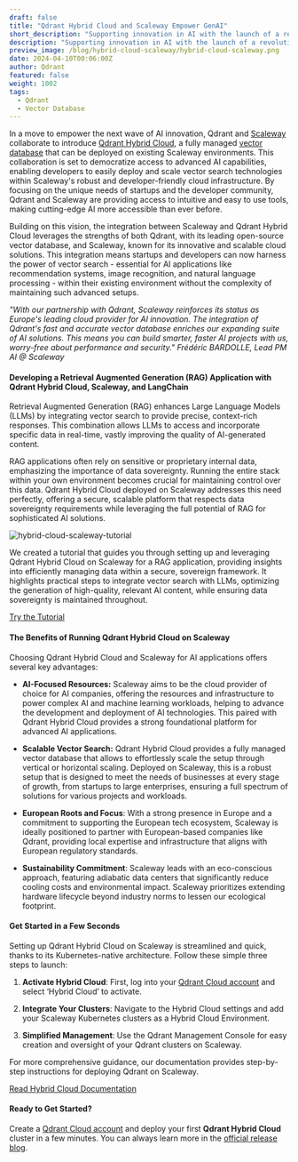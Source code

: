 ```yaml
---
draft: false
title: "Qdrant Hybrid Cloud and Scaleway Empower GenAI"
short_description: "Supporting innovation in AI with the launch of a revolutionary managed database for startups and enterprises." 
description: "Supporting innovation in AI with the launch of a revolutionary managed database for startups and enterprises."
preview_image: /blog/hybrid-cloud-scaleway/hybrid-cloud-scaleway.png
date: 2024-04-10T00:06:00Z
author: Qdrant
featured: false
weight: 1002
tags:
  - Qdrant
  - Vector Database
---
```


In a move to empower the next wave of AI innovation, Qdrant and [Scaleway](https://www.scaleway.com/en/) collaborate to introduce [Qdrant Hybrid Cloud](/hybrid-cloud/), a fully managed [vector database](https://qdrant.tech/qdrant-vector-database/) that can be deployed on existing Scaleway environments. This collaboration is set to democratize access to advanced AI capabilities, enabling developers to easily deploy and scale vector search technologies within Scaleway's robust and developer-friendly cloud infrastructure. By focusing on the unique needs of startups and the developer community, Qdrant and Scaleway are providing access to intuitive and easy to use tools, making cutting-edge AI more accessible than ever before.

Building on this vision, the integration between Scaleway and Qdrant Hybrid Cloud leverages the strengths of both Qdrant, with its leading open-source vector database, and Scaleway, known for its innovative and scalable cloud solutions. This integration means startups and developers can now harness the power of vector search - essential for AI applications like recommendation systems, image recognition, and natural language processing - within their existing environment without the complexity of maintaining such advanced setups.

*"With our partnership with Qdrant, Scaleway reinforces its status as Europe's leading cloud provider for AI innovation. The integration of Qdrant's fast and accurate vector database enriches our expanding suite of AI solutions. This means you can build smarter, faster AI projects with us, worry-free about performance and security." Frédéric BARDOLLE, Lead PM AI @ Scaleway*

#### Developing a Retrieval Augmented Generation (RAG) Application with Qdrant Hybrid Cloud, Scaleway, and LangChain

Retrieval Augmented Generation (RAG) enhances Large Language Models (LLMs) by integrating vector search to provide precise, context-rich responses. This combination allows LLMs to access and incorporate specific data in real-time, vastly improving the quality of AI-generated content.

RAG applications often rely on sensitive or proprietary internal data, emphasizing the importance of data sovereignty. Running the entire stack within your own environment becomes crucial for maintaining control over this data. Qdrant Hybrid Cloud deployed on Scaleway addresses this need perfectly, offering a secure, scalable platform that respects data sovereignty requirements while leveraging the full potential of RAG for sophisticated AI solutions.

![hybrid-cloud-scaleway-tutorial](/blog/hybrid-cloud-scaleway/hybrid-cloud-scaleway-tutorial.png)

We created a tutorial that guides you through setting up and leveraging Qdrant Hybrid Cloud on Scaleway for a RAG application, providing insights into efficiently managing data within a secure, sovereign framework. It highlights practical steps to integrate vector search with LLMs, optimizing the generation of high-quality, relevant AI content, while ensuring data sovereignty is maintained throughout.

[Try the Tutorial](/documentation/tutorials/rag-chatbot-scaleway/)

#### The Benefits of Running Qdrant Hybrid Cloud on Scaleway

Choosing Qdrant Hybrid Cloud and Scaleway for AI applications offers several key advantages:

- **AI-Focused Resources:** Scaleway aims to be the cloud provider of choice for AI companies, offering the resources and infrastructure to power complex AI and machine learning workloads, helping to advance the development and deployment of AI technologies. This paired with Qdrant Hybrid Cloud provides a strong foundational platform for advanced AI applications.

- **Scalable Vector Search:** Qdrant Hybrid Cloud provides a fully managed vector database that allows to effortlessly scale the setup through vertical or horizontal scaling. Deployed on Scaleway, this is a robust setup that is designed to meet the needs of businesses at every stage of growth, from startups to large enterprises, ensuring a full spectrum of solutions for various projects and workloads.

- **European Roots and Focus**: With a strong presence in Europe and a commitment to supporting the European tech ecosystem, Scaleway is ideally positioned to partner with European-based companies like Qdrant, providing local expertise and infrastructure that aligns with European regulatory standards.

- **Sustainability Commitment**: Scaleway leads with an eco-conscious approach, featuring adiabatic data centers that significantly reduce cooling costs and environmental impact. Scaleway prioritizes extending hardware lifecycle beyond industry norms to lessen our ecological footprint.

#### Get Started in a Few Seconds

Setting up Qdrant Hybrid Cloud on Scaleway is streamlined and quick, thanks to its Kubernetes-native architecture. Follow these simple three steps to launch:

1. **Activate Hybrid Cloud**: First, log into your [Qdrant Cloud account](https://cloud.qdrant.io/login) and select ‘Hybrid Cloud’ to activate.

2. **Integrate Your Clusters**: Navigate to the Hybrid Cloud settings and add your Scaleway Kubernetes clusters as a Hybrid Cloud Environment.

3. **Simplified Management**: Use the Qdrant Management Console for easy creation and oversight of your Qdrant clusters on Scaleway.

For more comprehensive guidance, our documentation provides step-by-step instructions for deploying Qdrant on Scaleway.

[Read Hybrid Cloud Documentation](/documentation/hybrid-cloud/)

#### Ready to Get Started?

Create a [Qdrant Cloud account](https://cloud.qdrant.io/login) and deploy your first **Qdrant Hybrid Cloud** cluster in a few minutes. You can always learn more in the [official release blog](/blog/hybrid-cloud/). 